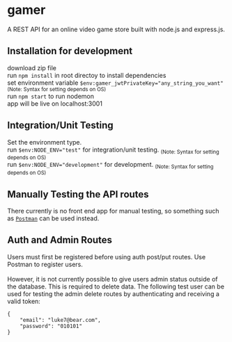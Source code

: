 # gamer
A REST API for an online video game store built with node.js and express.js.
## Installation for development
download zip file<br>
run `npm install` in root directoy to install dependencies<br>
set environment variable `$env:gamer_jwtPrivateKey="any_string_you_want"` <sub>(Note: Syntax for setting depends on OS)</sub><br>
run `npm start` to run nodemon<br>
app will be live on localhost:3001
## Integration/Unit Testing
Set the environment type.<br>
run `$env:NODE_ENV="test"` for integration/unit testing. <sub>(Note: Syntax for setting depends on OS)</sub><br>
run `$env:NODE_ENV="development"` for development. <sub>(Note: Syntax for setting depends on OS)</sub><br>
## Manually Testing the API routes
There currently is no front end app for manual testing, so something such as [`Postman`](https://www.postman.com/) can be used instead.
## Auth and Admin Routes
Users must first be registered before using auth post/put routes. Use Postman to register users.<br>
<br>
However, it is not currently possible to give users admin status outside of the database. This is required to delete data. The following test user can be used for testing the admin delete routes by authenticating and receiving a valid token:
```
{
    "email": "luke7@bear.com",
    "password": "010101"
}
```
